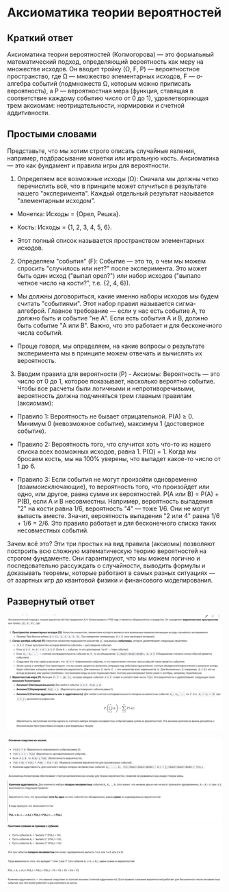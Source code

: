 # Аксиоматика теории вероятностей

## Краткий ответ

Аксиоматика теории вероятностей (Колмогорова) — это формальный математический подход, определяющий вероятность как меру на множестве исходов. Он вводит тройку (Ω, F, P) — вероятностное пространство, где Ω — множество элементарных исходов, F — σ-алгебра событий (подмножеств Ω, которым можно приписать вероятность), а P — вероятностная мера (функция, ставящая в соответствие каждому событию число от 0 до 1), удовлетворяющая трем аксиомам: неотрицательности, нормировки и счетной аддитивности.

## Простыми словами

Представьте, что мы хотим строго описать случайные явления, например, подбрасывание монетки или игральную кость. Аксиоматика — это как фундамент и правила игры для вероятности.

1. Определяем все возможные исходы (Ω): Сначала мы должны четко перечислить всё, что в принципе может случиться в результате нашего "эксперимента". Каждый отдельный результат называется "элементарным исходом".

 - Монетка: Исходы = {Орел, Решка}.

- Кость: Исходы = {1, 2, 3, 4, 5, 6}.

- Этот полный список называется пространством элементарных исходов.

2. Определяем "события" (F): Событие — это то, о чем мы можем спросить "случилось или нет?" после эксперимента. Это может быть один исход ("выпал орел?") или набор исходов ("выпало четное число на кости?", т.е. {2, 4, 6}).

 - Мы должны договориться, какие именно наборы исходов мы будем считать "событиями". Этот набор правил называется сигма-алгеброй. Главное требование — если у нас есть событие A, то должно быть и событие "не A". Если есть события A и B, должно быть событие "A или B". Важно, что это работает и для бесконечного числа событий.

 - Проще говоря, мы определяем, на какие вопросы о результате эксперимента мы в принципе можем отвечать и вычислять их вероятность.

3. Вводим правила для вероятности (P) - Аксиомы: Вероятность — это число от 0 до 1, которое показывает, насколько вероятно событие. Чтобы все расчеты были логичными и непротиворечивыми, вероятность должна подчиняться трем главным правилам (аксиомам):

- Правило 1: Вероятность не бывает отрицательной. P(A) ≥ 0. Минимум 0 (невозможное событие), максимум 1 (достоверное событие).

- Правило 2: Вероятность того, что случится хоть что-то из нашего списка всех возможных исходов, равна 1. P(Ω) = 1. Когда мы бросаем кость, мы на 100% уверены, что выпадет какое-то число от 1 до 6.

- Правило 3: Если события не могут произойти одновременно (взаимоисключающие), то вероятность того, что произойдет или одно, или другое, равна сумме их вероятностей. P(A или B) = P(A) + P(B), если A и B несовместны. Например, вероятность выпадения "2" на кости равна 1/6, вероятность "4" — тоже 1/6. Они не могут выпасть вместе. Значит, вероятность выпадения "2 или 4" равна 1/6 + 1/6 = 2/6. Это правило работает и для бесконечного списка таких несовместных событий.

Зачем всё это? Эти три простых на вид правила (аксиомы) позволяют построить всю сложную математическую теорию вероятностей на строгом фундаменте. Они гарантируют, что мы можем логично и последовательно рассуждать о случайности, выводить формулы и доказывать теоремы, которые работают в самых разных ситуациях — от азартных игр до квантовой физики и финансового моделирования.

## Развернутый ответ

![alt text](image-5.png)

![alt text](image-6.png)
![alt text](image-7.png)
![alt text](image-8.png)